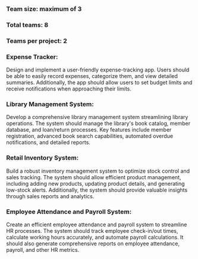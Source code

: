 ### Team size: maximum of 3

### Total teams: 8

### Teams per project: 2





### Expense Tracker:

Design and implement a user-friendly expense-tracking app. Users should be able to easily record expenses, categorize them, and view detailed summaries. Additionally, the app should allow users to set budget limits and receive notifications when approaching their limits.





### Library Management System:

Develop a comprehensive library management system streamlining library operations. The system should manage the library's book catalog, member database, and loan/return processes. Key features include member registration, advanced book search capabilities, automated overdue notifications, and detailed reports.





### Retail Inventory System:

Build a robust inventory management system to optimize stock control and sales tracking. The system should allow efficient product management, including adding new products, updating product details, and generating low-stock alerts. Additionally, the system should provide valuable insights through sales reports and analytics.





### Employee Attendance and Payroll System:

Create an efficient employee attendance and payroll system to streamline HR processes. The system should track employee check-in/out times, calculate working hours accurately, and automate payroll calculations. It should also generate comprehensive reports on employee attendance, payroll, and other HR metrics.
